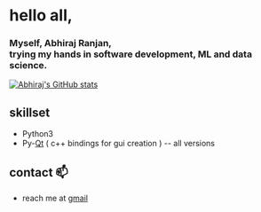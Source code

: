 # hello all,
### Myself, Abhiraj Ranjan, <br>trying my hands in software development, ML and data science.

[![Abhiraj's GitHub stats](https://github-readme-stats.vercel.app/api?username=abhirajranjan&hide=contribs,prs&show_icons=true)](https://github.com/abhirajranjan/abhirajranjan)
## skillset
- Python3
- Py-[Qt](www.qt.io) ( c++ bindings for gui creation ) -- all versions

## contact 📫 
- reach me at [gmail](mailto:abhirajranjan456@gmail.com)

